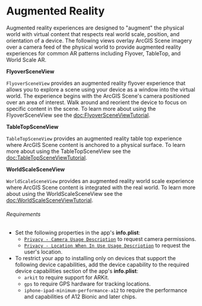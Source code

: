 # Augmented Reality

Augmented reality experiences are designed to "augment" the physical world with virtual 
content that respects real world scale, position, and orientation of a device. The following 
views overlay ArcGIS Scene imagery over a camera feed of the physical world to provide augmented 
reality experiences for common AR patterns including Flyover, TableTop, and World Scale AR.

**FlyoverSceneView**

`FlyoverSceneView` provides an augmented reality flyover experience that allows you to 
explore a scene using your device as a window into the virtual world. The experience begins
with the ArcGIS Scene's camera positioned over an area of interest. Walk around and reorient
the device to focus on specific content in the scene. To learn more about using the FlyoverSceneView see the <doc:FlyoverSceneViewTutorial>.

**TableTopSceneView**

`TableTopSceneView` provides an augmented reality table top experience where ArcGIS Scene content
is anchored to a physical surface. To learn more about using the TableTopSceneView see the <doc:TableTopSceneViewTutorial>.

**WorldScaleSceneView**

`WorldScaleSceneView` provides an augmented reality world scale experience where ArcGIS Scene content
is integrated with the real world. To learn more about using the WorldScaleSceneView see the <doc:WorldScaleSceneViewTutorial>.

###### Requirements
* Set the following properties in the app's **info.plist**:
    * [`Privacy - Camera Usage Description`](https://developer.apple.com/documentation/bundleresources/information_property_list/nscamerausagedescription) to request camera permissions.
    * [`Privacy - Location When In Use Usage Description`](https://developer.apple.com/documentation/bundleresources/information_property_list/nslocationwheninuseusagedescription) to request the user's location.
* To restrict your app to installing only on devices that support the following device capabilities, add the device capability to the required device capabilities section of the app's **info.plist**:
    * `arkit` to require support for ARKit.
    * `gps` to require GPS hardware for tracking locations.
    * `iphone-ipad-minimum-performance-a12` to require the performance and capabilities of A12 Bionic and later chips.
